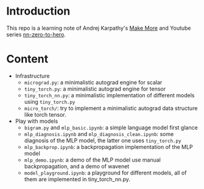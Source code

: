 # Introduction

This repo is a learning note of Andrej Karpathy's [Make More](https://github.com/karpathy/makemore) and Youtube series [nn-zero-to-hero](https://github.com/karpathy/nn-zero-to-hero/).

# Content
- Infrastructure
  - `micrograd.py`: a minimalistic autograd engine for scalar
  - `tiny_torch.py`: a minimalistic autograd engine for tensor
  - `tiny_torch_nn.py`: a minimalistic implementation of different models using `tiny_torch.py`
  - `micro_torch/`: try to implement a minimalistic autograd data structure like torch tensor.
- Play with models
  - `bigram.py` and `mlp_basic.ipynb`: a simple language model first glance
  - `mlp_diagnosis.ipynb` and `mlp_diagnosis_clean.ipynb`: some diagnosis of the MLP model, the latter one uses `tiny_torch.py`
  - `mlp_backprop.ipynb`: a backpropagation implementation of the MLP model
  - `mlp_demo.ipynb`: a demo of the MLP model use manual backpropagation, and a demo of wavenet
  - `model_playground.ipynb`: a playground for different models, all of them are implemented in tiny_torch_nn.py.
